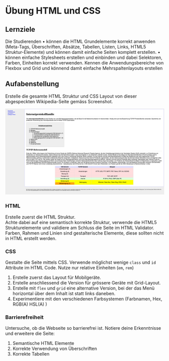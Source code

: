 # Übung HTML und CSS

## Lernziele
Die Studierenden
• können die HTML Grundelemente korrekt anwenden (Meta-Tags, Überschriften, Absätze, Tabellen, Listen, Links, HTML5 Struktur-Elemente) und können damit einfache Seiten komplett erstellen.
• können einfache Stylesheets erstellen und einbinden und dabei Selektoren, Farben, Einheiten korrekt verwenden.
Kennen die Anwendungsbereiche von Flexbox und Grid und könnend damit einfache Mehrspaltenlayouts erstellen

## Aufabenstellung
Erstelle die gesamte HTML Struktur und CSS Layout von dieser abgespeckten Wikipedia-Seite gemäss Screenshot.

![img.png](Internetprotokollfamilie.png)

### HTML
Erstelle zuerst die HTML Struktur.  
Achte dabei auf eine semantisch korrekte Struktur, verwende die HTML5 Strukturelemente und validiere am Schluss die Seite im HTML Validator.
Farben, Rahmen und Linien sind gestalterische Elemente, diese sollten nicht in HTML erstellt werden.

### CSS
Gestalte die Seite mittels CSS. 
Verwende möglichst wenige `class` und `id` Attribute im HTML Code.
Nutze nur relative Einheiten (`em`, `rem`)
   1. Erstelle zuerst das Layout für Mobilgeräte. 
   2. Erstelle anschliessend die Version für grössere Geräte mit Grid-Layout.
   3. Erstelle mit `flex` und `grid` eine alternative Version, bei der das Menü horizontal über dem Inhalt ist statt links daneben.
   4. Experimentiere mit den verschiedenen Farbsystemen (Farbnamen, Hex, RGB(A) HSL(A) )

### Barrierefreiheit
Untersuche, ob die Webseite so barrierefrei ist. 
Notiere deine Erkenntnisse und erweitere die Seite:
   1. Semantische HTML Elemente
   2. Korrekte Verwendung von Überschriften
   3. Korrekte Tabellen
